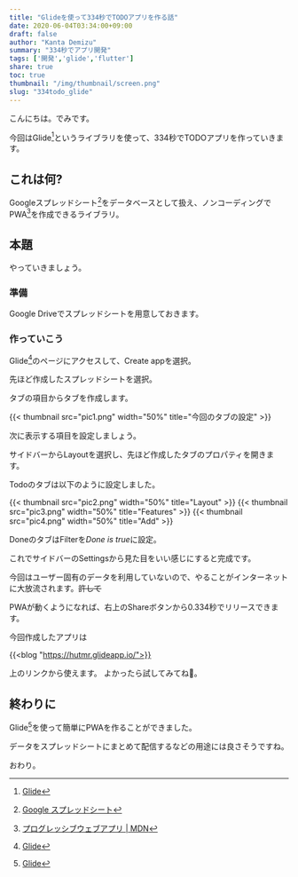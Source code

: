 ```yaml
---
title: "Glideを使って334秒でTODOアプリを作る話"
date: 2020-06-04T03:34:00+09:00
draft: false
author: "Kanta Demizu"
summary: "334秒でアプリ開発"
tags: ['開発','glide','flutter']
share: true
toc: true
thumbnail: "/img/thumbnail/screen.png"
slug: "334todo_glide"
---
```


こんにちは。でみです。

今回はGlide[^1]というライブラリを使って、334秒でTODOアプリを作っていきます。

## これは何?

Googleスプレッドシート[^2]をデータベースとして扱え、ノンコーディングでPWA[^3]を作成できるライブラリ。

## 本題

やっていきましょう。

### 準備

Google Driveでスプレッドシートを用意しておきます。

### 作っていこう

Glide[^1]のページにアクセスして、Create appを選択。

先ほど作成したスプレッドシートを選択。

タブの項目からタブを作成します。

{{< thumbnail src="pic1.png" width="50%" title="今回のタブの設定" >}}

次に表示する項目を設定しましょう。

サイドバーからLayoutを選択し、先ほど作成したタブのプロパティを開きます。

Todoのタブは以下のように設定しました。

{{< thumbnail src="pic2.png" width="50%" title="Layout" >}}
{{< thumbnail src="pic3.png" width="50%" title="Features" >}}
{{< thumbnail src="pic4.png" width="50%" title="Add" >}}

DoneのタブはFilterを*Done is true*に設定。

これでサイドバーのSettingsから見た目をいい感じにすると完成です。

今回はユーザー固有のデータを利用していないので、やることがインターネットに大放流されます。~~許して~~

PWAが動くようになれば、右上のShareボタンから0.334秒でリリースできます。

今回作成したアプリは

{{<blog "https://hutmr.glideapp.io/">}}

上のリンクから使えます。
よかったら試してみてね。

## 終わりに

Glide[^1]を使って簡単にPWAを作ることができました。

データをスプレッドシートにまとめて配信するなどの用途には良さそうですね。

おわり。

[^1]: [Glide](https://www.glideapps.com)
[^2]: [Google スプレッドシート](https://www.google.com/intl/ja_jp/sheets/about/)
[^3]: [プログレッシブウェブアプリ | MDN](https://developer.mozilla.org/ja/docs/Web/Progressive_web_apps)
